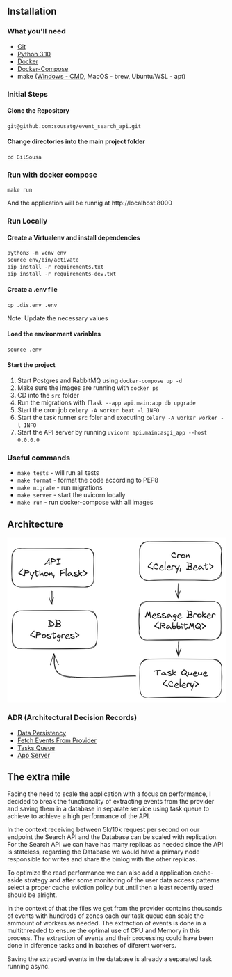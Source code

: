 ## Installation
### What you'll need
- [Git](https://git-scm.com/)
- [Python 3.10](https://www.python.org/)
- [Docker](https://www.docker.com/)
- [Docker-Compose](https://docs.docker.com/compose/)
- make ([Windows - CMD](http://gnuwin32.sourceforge.net/packages/make.htm), MacOS - brew, Ubuntu/WSL - apt)

### Initial Steps
#### Clone the Repository
```
git@github.com:sousatg/event_search_api.git
```

#### Change directories into the main project folder
```
cd GilSousa
```

### Run with docker compose
```
make run
```

And the application will be runnig at http://localhost:8000

### Run Locally
#### Create a Virtualenv and install dependencies

```
python3 -m venv env
source env/bin/activate
pip install -r requirements.txt
pip install -r requirements-dev.txt
```

#### Create a .env file
```
cp .dis.env .env
```

Note: Update the necessary values

#### Load the environment variables
```
source .env
```

#### Start the project
1. Start Postgres and RabbitMQ using `docker-compose up -d`
2. Make sure the images are running with `docker ps`
3. CD into the `src` folder
4. Run the migrations with `flask --app api.main:app db upgrade`
5. Start the cron job `celery -A worker beat -l INFO`
6. Start the task runner `src` foler and executing `celery -A worker worker -l INFO`
7. Start the API server by running `uvicorn api.main:asgi_app --host 0.0.0.0`

### Useful commands
- `make tests` - will run all tests
- `make format` - format the code according to PEP8
- `make migrate` - run migrations
- `make server` - start the uvicorn locally
- `make run` - run docker-compose with all images

## Architecture

![Component Diagram](/docs/diagrams/component_diagram.png)

### ADR (Architectural Decision Records)
- [Data Persistency](/docs/adr/0001-data-persistency.md)
- [Fetch Events From Provider](/docs/adr/0002-fetch-events-from-provider.md)
- [Tasks Queue](/docs/adr/0003-task-queue.md)
- [App Server](/docs/adr/0004-app-server.md)

## The extra mile
Facing the need to scale the application with a focus on performance, I decided to break the functionality of extracting events from the provider and saving them in a database in separate service using task queue to achieve to achieve a high performance of the API.

In the context receiving between 5k/10k request per second on our endpoint the Search API and the Database can be scaled with replication. For the Search API we can have has many replicas as needed since the API is stateless, regarding the Database we would have a primary node responsible for writes and share the binlog with the other replicas.

To optimize the read performance we can also add a application cache-aside strategy and after some monitoring of the user data access patterns select a proper cache eviction policy but until then a least recently used should be alright.

In the context of that the files we get from the provider contains
thousands of events with hundreds of zones each our task queue can scale the ammount of workers as needed. The extraction of events is done in a multithreaded to ensure the optimal use of CPU and Memory in this process. The extraction of events and their processing could have been done in diference tasks and in batches of diferent workers.

Saving the extracted events in the database is already a separated task running async.
